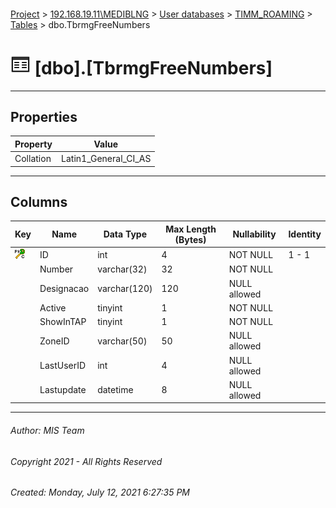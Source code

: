 #### 

[Project](../../../../index.md) > [192.168.19.11\\MEDIBLNG](../../../index.md) > [User databases](../../index.md) > [TIMM_ROAMING](../index.md) > [Tables](Tables.md) > dbo.TbrmgFreeNumbers

# ![Tables](../../../../Images/Table32.png) [dbo].[TbrmgFreeNumbers]

---

## <a name="#properties"></a>Properties

| Property | Value |
|---|---|
| Collation | Latin1_General_CI_AS |


---

## <a name="#columns"></a>Columns

| Key | Name | Data Type | Max Length (Bytes) | Nullability | Identity |
|---|---|---|---|---|---|
| [![Cluster Primary Key PK_TbrmgFreeNumbers: ID](../../../../Images/pkcluster.png)](#indexes) | ID | int | 4 | NOT NULL | 1 - 1 |
|  | Number | varchar(32) | 32 | NOT NULL |  |
|  | Designacao | varchar(120) | 120 | NULL allowed |  |
|  | Active | tinyint | 1 | NOT NULL |  |
|  | ShowInTAP | tinyint | 1 | NOT NULL |  |
|  | ZoneID | varchar(50) | 50 | NULL allowed |  |
|  | LastUserID | int | 4 | NULL allowed |  |
|  | Lastupdate | datetime | 8 | NULL allowed |  |


---

###### Author:  MIS Team

###### Copyright 2021 - All Rights Reserved

###### Created: Monday, July 12, 2021 6:27:35 PM

